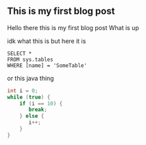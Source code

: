 ## This is my first blog post

Hello there this is my first blog post
What is up

idk what this is but here it is

 ```tsql
 SELECT *
 FROM sys.tables
 WHERE [name] = 'SomeTable'
 ```
 
 or this java thing
 
 ```java
 int i = 0;
 while (true) {
     if (i == 10) {
        break;
     } else {
        i++;
     }
 }
 ```
